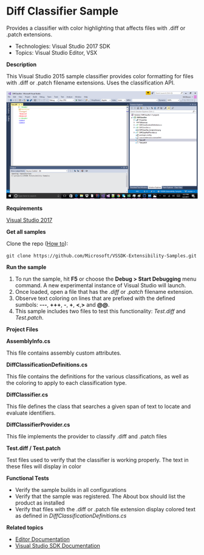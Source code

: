 # Diff Classifier Sample
Provides a classifier with color highlighting that affects files
with .diff or .patch extensions.

* Technologies: Visual Studio 2017 SDK
* Topics: Visual Studio Editor, VSX



**Description**

This Visual Studio 2015 sample classifier provides color formatting for files
with .diff or .patch filename extensions. Uses the classification API.

![image](C%23/Example.DiffClassifier.png)

**Requirements**

[ Visual Studio 2017 ](https://www.visualstudio.com/products/visual-studio-community-vs?wt.mc_id=o~display~github~vssdk)



**Get all samples**

Clone the repo ([How to](https://git-scm.com/book/en/v2/Git-Basics-Getting-a-Git-Repository#Cloning-an-Existing-Repository)):

`git clone https://github.com/Microsoft/VSSDK-Extensibility-Samples.git`

**Run the sample**

  1. To run the sample, hit **F5** or choose the **Debug &gt; Start Debugging** menu command. A new experimental instance of Visual Studio will launch. 
  2. Once loaded, open a file that has the _.diff_ or _.patch_ filename extension. 
  3. Observe text coloring on lines that are prefixed with the defined sumbols: **---**, **+++**, **-**, **+**, **&lt;**,**&gt;** and **@@**. 
  4. This sample includes two files to test this functionality: _Test.diff_ and _Test.patch_. 



**Project Files**

**AssemblyInfo.cs**

This file contains assembly custom attributes.

**DiffClassificationDefinitions.cs**

This file contains the definitions for the various classifications, as well as
the coloring to apply to each classification type.

**DiffClassifier.cs**

This file defines the class that searches a given span of text to locate and
evaluate identifiers.

**DiffClassifierProvider.cs**

This file implements the provider to classify .diff and .patch files

**Test.diff / Test.patch**

Test files used to verify that the classifier is working properly. The text in
these files will display in color



**Functional Tests**

  * Verify the sample builds in all configurations
  * Verify that the sample was registered. The About box should list the product as installed
  * Verify that files with the .diff or .patch file extension display colored text as defined in _DiffClassificationDefinitions.cs_



**Related topics**

  * [ Editor Documentation ](https://docs.microsoft.com/en-us/visualstudio/extensibility/editor-and-language-service-extensions)
  * [ Visual Studio SDK Documentation ](https://docs.microsoft.com/en-us/visualstudio/extensibility/visual-studio-sdk)



